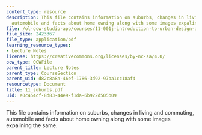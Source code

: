 ```yaml
---
content_type: resource
description: This file contains information on suburbs, changes in living and commuting,
  automobile and facts about home owning along with some images expalining the same.
file: /ol-ocw-studio-app/courses/11-001j-introduction-to-urban-design-and-development-spring-2006/e0c454cf8d8344e9f1da6b922d505b09_11_suburbs.pdf
file_size: 2423367
file_type: application/pdf
learning_resource_types:
- Lecture Notes
license: https://creativecommons.org/licenses/by-nc-sa/4.0/
ocw_type: OCWFile
parent_title: Lecture Notes
parent_type: CourseSection
parent_uid: d82c8a8a-46ef-1786-3d92-97ba1cc18af4
resourcetype: Document
title: 11_suburbs.pdf
uid: e0c454cf-8d83-44e9-f1da-6b922d505b09
---
```

This file contains information on suburbs, changes in living and commuting, automobile and facts about home owning along with some images expalining the same.